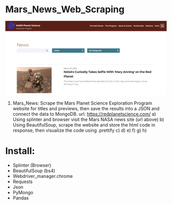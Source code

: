 # Mars_News_Web_Scraping

![Mars-website](images/Image-from-Mars-website.png?raw=true)

1) Mars_News: Scrape the Mars Planet Science Exploration Program website for titles and previews, then save the results into a JSON and connect the data to MongoDB.
url: https://redplanetscience.com/
    a) Using splinter and browser visit the Mars NASA news site (url above)
    b) Using BeautifulSoup, scrape the website and store the html code in response, then visualize the code using .prettify
    c)
    d)
    e)
    f)
    g)
    h)
    
    
    
    
    
    
   
# Install:
- Splinter (Browser)
- BeautifulSoup (bs4)
- Webdriver_manager.chrome
- Requests
- Json
- PyMongo
- Pandas
